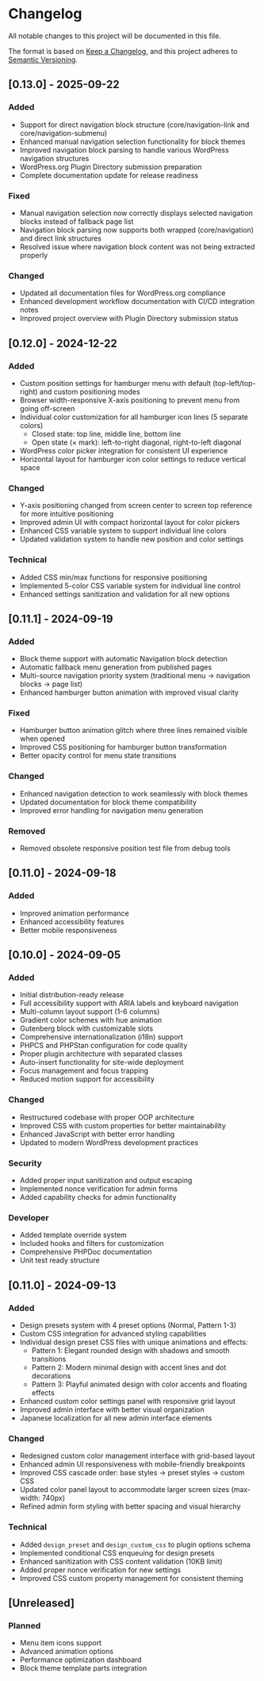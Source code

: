 # Changelog

All notable changes to this project will be documented in this file.

The format is based on [Keep a Changelog](https://keepachangelog.com/en/1.0.0/),
and this project adheres to [Semantic Versioning](https://semver.org/spec/v2.0.0.html).

## [0.13.0] - 2025-09-22

### Added
- Support for direct navigation block structure (core/navigation-link and core/navigation-submenu)
- Enhanced manual navigation selection functionality for block themes
- Improved navigation block parsing to handle various WordPress navigation structures
- WordPress.org Plugin Directory submission preparation
- Complete documentation update for release readiness

### Fixed
- Manual navigation selection now correctly displays selected navigation blocks instead of fallback page list
- Navigation block parsing now supports both wrapped (core/navigation) and direct link structures
- Resolved issue where navigation block content was not being extracted properly

### Changed
- Updated all documentation files for WordPress.org compliance
- Enhanced development workflow documentation with CI/CD integration notes
- Improved project overview with Plugin Directory submission status

## [0.12.0] - 2024-12-22

### Added
- Custom position settings for hamburger menu with default (top-left/top-right) and custom positioning modes
- Browser width-responsive X-axis positioning to prevent menu from going off-screen
- Individual color customization for all hamburger icon lines (5 separate colors)
  - Closed state: top line, middle line, bottom line
  - Open state (× mark): left-to-right diagonal, right-to-left diagonal
- WordPress color picker integration for consistent UI experience
- Horizontal layout for hamburger icon color settings to reduce vertical space

### Changed
- Y-axis positioning changed from screen center to screen top reference for more intuitive positioning
- Improved admin UI with compact horizontal layout for color pickers
- Enhanced CSS variable system to support individual line colors
- Updated validation system to handle new position and color settings

### Technical
- Added CSS min/max functions for responsive positioning
- Implemented 5-color CSS variable system for individual line control
- Enhanced settings sanitization and validation for all new options

## [0.11.1] - 2024-09-19

### Added
- Block theme support with automatic Navigation block detection
- Automatic fallback menu generation from published pages
- Multi-source navigation priority system (traditional menu → navigation blocks → page list)
- Enhanced hamburger button animation with improved visual clarity

### Fixed
- Hamburger button animation glitch where three lines remained visible when opened
- Improved CSS positioning for hamburger button transformation
- Better opacity control for menu state transitions

### Changed
- Enhanced navigation detection to work seamlessly with block themes
- Updated documentation for block theme compatibility
- Improved error handling for navigation menu generation

### Removed
- Removed obsolete responsive position test file from debug tools

## [0.11.0] - 2024-09-18

### Added
- Improved animation performance
- Enhanced accessibility features
- Better mobile responsiveness

## [0.10.0] - 2024-09-05

### Added
- Initial distribution-ready release
- Full accessibility support with ARIA labels and keyboard navigation
- Multi-column layout support (1-6 columns)
- Gradient color schemes with hue animation
- Gutenberg block with customizable slots
- Comprehensive internationalization (i18n) support
- PHPCS and PHPStan configuration for code quality
- Proper plugin architecture with separated classes
- Auto-insert functionality for site-wide deployment
- Focus management and focus trapping
- Reduced motion support for accessibility

### Changed
- Restructured codebase with proper OOP architecture
- Improved CSS with custom properties for better maintainability  
- Enhanced JavaScript with better error handling
- Updated to modern WordPress development practices

### Security
- Added proper input sanitization and output escaping
- Implemented nonce verification for admin forms
- Added capability checks for admin functionality

### Developer
- Added template override system
- Included hooks and filters for customization
- Comprehensive PHPDoc documentation
- Unit test ready structure

## [0.11.0] - 2024-09-13

### Added
- Design presets system with 4 preset options (Normal, Pattern 1-3)
- Custom CSS integration for advanced styling capabilities
- Individual design preset CSS files with unique animations and effects:
  - Pattern 1: Elegant rounded design with shadows and smooth transitions
  - Pattern 2: Modern minimal design with accent lines and dot decorations
  - Pattern 3: Playful animated design with color accents and floating effects
- Enhanced custom color settings panel with responsive grid layout
- Improved admin interface with better visual organization
- Japanese localization for all new admin interface elements

### Changed
- Redesigned custom color management interface with grid-based layout
- Enhanced admin UI responsiveness with mobile-friendly breakpoints
- Improved CSS cascade order: base styles → preset styles → custom CSS
- Updated color panel layout to accommodate larger screen sizes (max-width: 740px)
- Refined admin form styling with better spacing and visual hierarchy

### Technical
- Added `design_preset` and `design_custom_css` to plugin options schema
- Implemented conditional CSS enqueuing for design presets
- Enhanced sanitization with CSS content validation (10KB limit)
- Added proper nonce verification for new settings
- Improved CSS custom property management for consistent theming

## [Unreleased]

### Planned
- Menu item icons support  
- Advanced animation options
- Performance optimization dashboard
- Block theme template parts integration